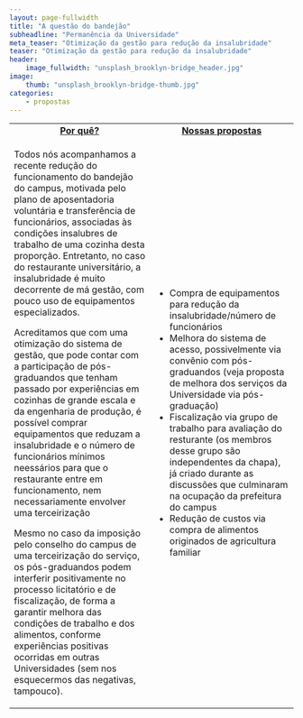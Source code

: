 ```yaml
---
layout: page-fullwidth
title: "A questão do bandejão"
subheadline: "Permanência da Universidade"
meta_teaser: "Otimização da gestão para redução da insalubridade"
teaser: "Otimização da gestão para redução da insalubridade"
header:
    image_fullwidth: "unsplash_brooklyn-bridge_header.jpg"
image:
    thumb: "unsplash_brooklyn-bridge-thumb.jpg"
categories:
    - propostas
---
```

<table style="width: 100%">
    <tr>
        <td><b><u><center>Por quê?</center></u></b></td><td><b><u><center>Nossas propostas</center></u></b></td>
    </tr><tr>
        <td><p>Todos nós acompanhamos a recente redução do funcionamento do bandejão do campus, motivada pelo plano de aposentadoria voluntária e transferência de funcionários, associadas às condições insalubres de trabalho de uma cozinha desta proporção. Entretanto, no caso do restaurante universitário, a insalubridade é muito decorrente de má gestão, com pouco uso de equipamentos especializados.</p>
            <p>Acreditamos que com uma otimização do sistema de gestão, que pode contar com a participação de pós-graduandos que tenham passado por experiências em cozinhas de grande escala e da engenharia de produção, é possível comprar equipamentos que reduzam a insalubridade e o número de funcionários mínimos neessários para que o restaurante entre em funcionamento, nem necessariamente envolver uma terceirização</p>
        <p>Mesmo no caso da imposição pelo conselho do campus de uma terceirização do serviço, os pós-graduandos podem interferir positivamente no processo licitatório e de fiscalização, de forma a garantir melhora das condições de trabalho e dos alimentos, conforme experiências positivas ocorridas em outras Universidades (sem nos esquecermos das negativas, tampouco).</p>
        </td><td>
            <p><ul>
                <li>Compra de equipamentos para redução da insalubridade/número de funcionários</li>
                <li>Melhora do sistema de acesso, possivelmente via convênio com pós-graduandos (veja proposta de melhora dos serviços da Universidade via pós-graduação)</li>
                <li>Fiscalização via grupo de trabalho para avaliação do resturante (os membros desse grupo são independentes da chapa), já criado durante as discussões que culminaram na ocupação da prefeitura do campus</li>
                <li>Redução de custos via compra de alimentos originados de agricultura familiar</li>
            </ul></p>
        </td>
    </tr>
</table>
